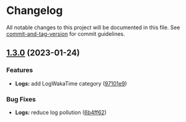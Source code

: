 # Changelog

All notable changes to this project will be documented in this file. See [commit-and-tag-version](https://github.com/absolute-version/commit-and-tag-version) for commit guidelines.

## [1.3.0](https://github.com/FirstRespondersGame/ue-wakatime-core/compare/1.2.3...1.3.0) (2023-01-24)


### Features

* **Logs:** add LogWakaTime category ([97101e9](https://github.com/FirstRespondersGame/ue-wakatime-core/commit/97101e98cbdcdb832f616890eefbdace7ced7b3a))


### Bug Fixes

* **Logs:** reduce log pollution ([6b4ff62](https://github.com/FirstRespondersGame/ue-wakatime-core/commit/6b4ff621d937a83765e9eb0312d748abe0da5032))
